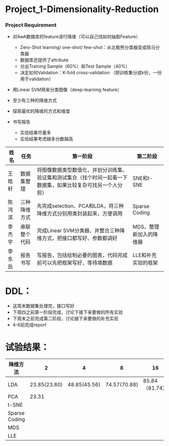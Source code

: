 # Project_1-Dimensionality-Reduction
### Project Requirement

- 对AwA数据库的feature进行降维（可以自己找如何抽取Feature）
  - Zero-Shot learning/ one-shot/ few-shot：从北极熊分类器变成斑马分类器
  - 数据库还提供了attribute
  - 分出Training Sample（60%）和Test Sample（40%）
  - 决定如何Validation：K-fold cross-validation （把训练集分成k份，一份用于validation）

- 用Linear SVM用来分类图像（deep-learning feature）

- 至少有三种的降维方式
- 探索最优的降维的方式和维度
- 书写报告
  - 实验结果尽量多
  - 实验结果考虑越多分数越高
  
  
 姓名| 任务| 第一阶段 | 第二阶段 |
-|-|-|-
王皓轩 | 数据集整理 | 将图像数据类型数值化，并划分训练集、验证集和测试集合（找个时间一起看一下数据集，如果比较复杂可找另一个人分担）| SNE和t-SNE |
陈鸿滨 | 三种降维方式 | 先完成selection、PCA和LDA，将三种降维方式分别用类封装起来，方便调用 | Sparse Coding |
李杰宇 | 串联整个代码 | 完成Linear SVM分类器，并整合三种降维方式，把接口都写好、参数都调好 | MDS，整理新加入的降维器 |
李东岳 | 报告书写 | 写报告，包括绘制必要的图表，代码完成前可以先把框架写好，等待填数据 | LLE和补充实验的框架 |

# DDL：
+ 这周末数据集处理完，接口写好
+ 下周四之前第一阶段完成，讨论下接下来要做的所有实验
+ 下周末之前完成第二阶段，讨论接下来要做的补充实验
+ 4-6前完成report

# 试验结果：
降维方法 | 2 | 4 | 8 | 16 | 32 | 64 | 128 | 256 | 512 | 1024 |
-|-|-|-|-|-|-|-|-|-|-
LDA|23.85(23.80)|48.85(45.56)|74.57(70.88)|85.84（81.74）|90.65（86.87）|91.54（88.53）|||||
PCA|23.31||||||||||
t-SNE|||||||||||
Sparse Coding|||||||||||
MDS|||||||||||
LLE|||||||||||

